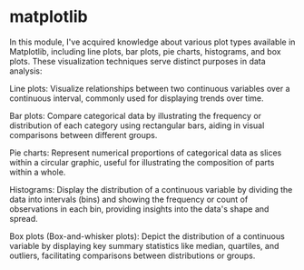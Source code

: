 # matplotlib

In this module, I've acquired knowledge about various plot types available in Matplotlib, including line plots, bar plots, pie charts, histograms, and box plots. These visualization techniques serve distinct purposes in data analysis:

Line plots: Visualize relationships between two continuous variables over a continuous interval, commonly used for displaying trends over time.

Bar plots: Compare categorical data by illustrating the frequency or distribution of each category using rectangular bars, aiding in visual comparisons between different groups.

Pie charts: Represent numerical proportions of categorical data as slices within a circular graphic, useful for illustrating the composition of parts within a whole.

Histograms: Display the distribution of a continuous variable by dividing the data into intervals (bins) and showing the frequency or count of observations in each bin, providing insights into the data's shape and spread.

Box plots (Box-and-whisker plots): Depict the distribution of a continuous variable by displaying key summary statistics like median, quartiles, and outliers, facilitating comparisons between distributions or groups.
